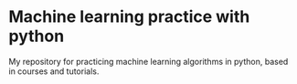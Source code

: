 # Machine learning practice with python

My repository for practicing machine learning algorithms in python, based in courses and tutorials.
